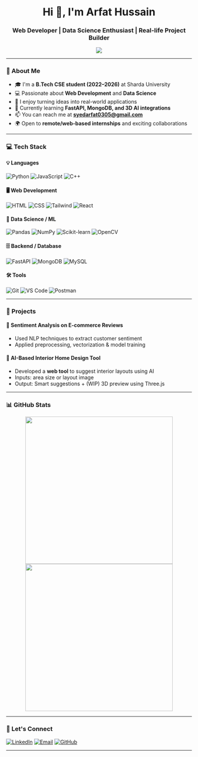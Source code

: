 <!-- README.md -->

<h1 align="center">Hi 👋, I'm Arfat Hussain</h1>
<h3 align="center">Web Developer | Data Science Enthusiast | Real-life Project Builder</h3>

<p align="center">
  <img src="https://readme-typing-svg.demolab.com/?lines=Web+Development+%7C+AI%2FML+Enthusiast;FastAPI+%7C+React+%7C+MongoDB;Loves+Building+Real-Life+Projects;Always+Learning+%26+Growing!&center=true&width=500&height=45">
</p>

---

### 🌟 About Me
- 🎓 I'm a **B.Tech CSE student (2022–2026)** at Sharda University  
- 💻 Passionate about **Web Development** and **Data Science**
- 🚀 I enjoy turning ideas into real-world applications
- 🌱 Currently learning **FastAPI, MongoDB, and 3D AI integrations**
- 📫 You can reach me at **syedarfat0305@gmail.com**
- 🌍 Open to **remote/web-based internships** and exciting collaborations

---

### 💻 Tech Stack

#### 💡 Languages
![Python](https://img.shields.io/badge/-Python-3776AB?style=for-the-badge&logo=python&logoColor=white)
![JavaScript](https://img.shields.io/badge/-JavaScript-F7DF1E?style=for-the-badge&logo=javascript&logoColor=black)
![C++](https://img.shields.io/badge/-C++-00599C?style=for-the-badge&logo=cplusplus&logoColor=white)

#### 🖥️ Web Development
![HTML](https://img.shields.io/badge/-HTML-E34F26?style=for-the-badge&logo=html5&logoColor=white)
![CSS](https://img.shields.io/badge/-CSS-1572B6?style=for-the-badge&logo=css3)
![Tailwind](https://img.shields.io/badge/-Tailwind-38B2AC?style=for-the-badge&logo=tailwindcss)
![React](https://img.shields.io/badge/-React-61DAFB?style=for-the-badge&logo=react)

#### 🧠 Data Science / ML
![Pandas](https://img.shields.io/badge/-Pandas-150458?style=for-the-badge&logo=pandas)
![NumPy](https://img.shields.io/badge/-NumPy-013243?style=for-the-badge&logo=numpy)
![Scikit-learn](https://img.shields.io/badge/-Scikit%20Learn-F7931E?style=for-the-badge&logo=scikit-learn)
![OpenCV](https://img.shields.io/badge/-OpenCV-5C3EE8?style=for-the-badge&logo=opencv)

#### 🗄️ Backend / Database
![FastAPI](https://img.shields.io/badge/-FastAPI-009688?style=for-the-badge&logo=fastapi)
![MongoDB](https://img.shields.io/badge/-MongoDB-47A248?style=for-the-badge&logo=mongodb)
![MySQL](https://img.shields.io/badge/-MySQL-005C84?style=for-the-badge&logo=mysql)

#### 🛠️ Tools
![Git](https://img.shields.io/badge/-Git-F05032?style=for-the-badge&logo=git)
![VS Code](https://img.shields.io/badge/-VSCode-007ACC?style=for-the-badge&logo=visual-studio-code)
![Postman](https://img.shields.io/badge/-Postman-FF6C37?style=for-the-badge&logo=postman)

---

### 📌 Projects

#### 🧠 Sentiment Analysis on E-commerce Reviews
- Used NLP techniques to extract customer sentiment
- Applied preprocessing, vectorization & model training

#### 🏡 AI-Based Interior Home Design Tool
- Developed a **web tool** to suggest interior layouts using AI
- Inputs: area size or layout image
- Output: Smart suggestions + (WIP) 3D preview using Three.js

---

### 📊 GitHub Stats

<p align="center">
  <img src="https://github-readme-stats.vercel.app/api?username=Arfat-sharda&show_icons=true&theme=gruvbox" width="400" />
  <img src="https://github-readme-streak-stats.herokuapp.com/?user=Arfat-sharda&theme=gruvbox" width="400" />
</p>

---

### 🤝 Let's Connect

[![LinkedIn](https://img.shields.io/badge/-LinkedIn-0077B5?style=for-the-badge&logo=linkedin)](https://www.linkedin.com/in/arfat-hussain-93764b296/)
[![Email](https://img.shields.io/badge/-Email-D14836?style=for-the-badge&logo=gmail)](mailto:syedarfat0305@gmail.com)
[![GitHub](https://img.shields.io/badge/-GitHub-181717?style=for-the-badge&logo=github)](https://github.com/Arfat-sharda)

---
